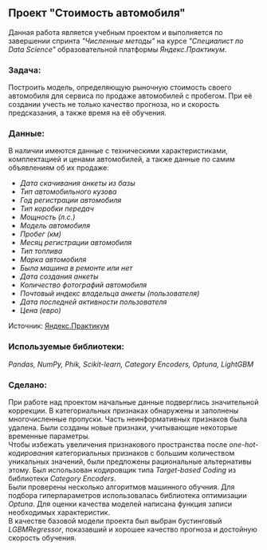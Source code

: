 ## Проект "Стоимость автомобиля"
Данная работа является учебным проектом и выполняется по завершении спринта _"Численные методы"_ на курсе _"Специалист по Data Science"_ образовательной платформы _Яндекс.Практикум_.  
### Задача:
Построить модель, определяющую рыночную стоимость своего автомобиля для сервиса по продаже автомобилей с пробегом. При её создании учесть не только качество прогноза, но и скорость предсказания, а также время на её обучения.
### Данные:
В наличии имеются данные с техническими характеристиками, комплектацией и ценами автомобилей, а также данные по самим объявлениям об их продаже:  
- _Дата скачивания анкеты из базы_
- _Тип автомобильного кузова_
- _Год регистрации автомобиля_
- _Тип коробки передач_
- _Мощность (л.с.)_
- _Модель автомобиля_
- _Пробег (км)_
- _Месяц регистрации автомобиля_
- _Тип топлива_
- _Марка автомобиля_
- _Была машина в ремонте или нет_
- _Дата создания анкеты_
- _Количество фотографий автомобиля_
- _Почтовый индекс владельца анкеты (пользователя)_
- _Дата последней активности пользователя_
- _Цена (евро)_

Источник: [Яндекс.Практикум](https://practicum.yandex.ru/data-scientist/)
### Используемые библиотеки:
*Pandas, NumPy, Phik, Scikit-learn, Category Encoders, Optuna, LightGBM*
### Сделано:
При работе над проектом начальные данные подверглись значительной коррекции. В категориальных признаках обнаружены и заполнены многочисленные пропуски. Часть неинформативных признаков была удалена. Были созданы новые признаки, учитывающие некоторые временные параметры.  
Чтобы избежать увеличения признакового пространства после _one-hot-кодирования_ категориальных признаков с большим количеством уникальных значений, были предложены рациональные альтернативы этому. Был использован кодировщик типа _Target-based Coding_ из библиотеки _Category Encoders_.  
Были проверены несколько алгоритмов машинного обучния. Для подбора гиперпараметров использовалась библиотека оптимизации _Optuna_. Для оценки качества моделей написана функция записи необходимых характеристик.  
В качестве базовой модели проекта был выбран бустинговый _LGBMRegressor_, показавший и хорошее качество прогноза и достойную скорость обучения. 
